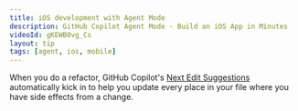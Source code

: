 ```yaml
---
title: iOS development with Agent Mode
description: GitHub Copilot Agent Mode - Build an iOS App in Minutes
videoId: gKEWB0vg_Cs
layout: tip
tags: [agent, ios, mobile]
---
```


When you do a refactor, GitHub Copilot's [Next Edit Suggestions](https://code.visualstudio.com/updates/v1_97#_copilot-next-edit-suggestions-preview) automatically kick in to help you update every place in your file where you have side effects from a change.